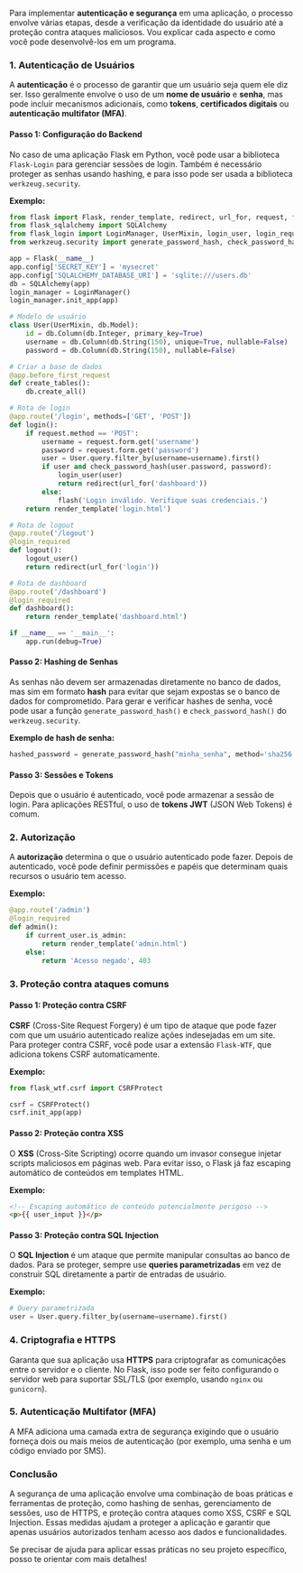 Para implementar **autenticação e segurança** em uma aplicação, o processo envolve várias etapas, desde a verificação da identidade do usuário até a proteção contra ataques maliciosos. Vou explicar cada aspecto e como você pode desenvolvê-los em um programa.

### 1. **Autenticação de Usuários**

A **autenticação** é o processo de garantir que um usuário seja quem ele diz ser. Isso geralmente envolve o uso de um **nome de usuário** e **senha**, mas pode incluir mecanismos adicionais, como **tokens**, **certificados digitais** ou **autenticação multifator (MFA)**.

#### Passo 1: Configuração do Backend
No caso de uma aplicação Flask em Python, você pode usar a biblioteca `Flask-Login` para gerenciar sessões de login. Também é necessário proteger as senhas usando hashing, e para isso pode ser usada a biblioteca `werkzeug.security`.

**Exemplo:**
```python
from flask import Flask, render_template, redirect, url_for, request, flash
from flask_sqlalchemy import SQLAlchemy
from flask_login import LoginManager, UserMixin, login_user, login_required, logout_user, current_user
from werkzeug.security import generate_password_hash, check_password_hash

app = Flask(__name__)
app.config['SECRET_KEY'] = 'mysecret'
app.config['SQLALCHEMY_DATABASE_URI'] = 'sqlite:///users.db'
db = SQLAlchemy(app)
login_manager = LoginManager()
login_manager.init_app(app)

# Modelo de usuário
class User(UserMixin, db.Model):
    id = db.Column(db.Integer, primary_key=True)
    username = db.Column(db.String(150), unique=True, nullable=False)
    password = db.Column(db.String(150), nullable=False)

# Criar a base de dados
@app.before_first_request
def create_tables():
    db.create_all()

# Rota de login
@app.route('/login', methods=['GET', 'POST'])
def login():
    if request.method == 'POST':
        username = request.form.get('username')
        password = request.form.get('password')
        user = User.query.filter_by(username=username).first()
        if user and check_password_hash(user.password, password):
            login_user(user)
            return redirect(url_for('dashboard'))
        else:
            flash('Login inválido. Verifique suas credenciais.')
    return render_template('login.html')

# Rota de logout
@app.route('/logout')
@login_required
def logout():
    logout_user()
    return redirect(url_for('login'))

# Rota de dashboard
@app.route('/dashboard')
@login_required
def dashboard():
    return render_template('dashboard.html')

if __name__ == '__main__':
    app.run(debug=True)
```

#### Passo 2: Hashing de Senhas
As senhas não devem ser armazenadas diretamente no banco de dados, mas sim em formato **hash** para evitar que sejam expostas se o banco de dados for comprometido. Para gerar e verificar hashes de senha, você pode usar a função `generate_password_hash()` e `check_password_hash()` do `werkzeug.security`.

**Exemplo de hash de senha:**
```python
hashed_password = generate_password_hash("minha_senha", method='sha256')
```

#### Passo 3: Sessões e Tokens
Depois que o usuário é autenticado, você pode armazenar a sessão de login. Para aplicações RESTful, o uso de **tokens JWT** (JSON Web Tokens) é comum.

### 2. **Autorização**
A **autorização** determina o que o usuário autenticado pode fazer. Depois de autenticado, você pode definir permissões e papéis que determinam quais recursos o usuário tem acesso.

**Exemplo:**
```python
@app.route('/admin')
@login_required
def admin():
    if current_user.is_admin:
        return render_template('admin.html')
    else:
        return 'Acesso negado', 403
```

### 3. **Proteção contra ataques comuns**

#### Passo 1: Proteção contra CSRF
**CSRF** (Cross-Site Request Forgery) é um tipo de ataque que pode fazer com que um usuário autenticado realize ações indesejadas em um site. Para proteger contra CSRF, você pode usar a extensão `Flask-WTF`, que adiciona tokens CSRF automaticamente.

**Exemplo:**
```python
from flask_wtf.csrf import CSRFProtect

csrf = CSRFProtect()
csrf.init_app(app)
```

#### Passo 2: Proteção contra XSS
O **XSS** (Cross-Site Scripting) ocorre quando um invasor consegue injetar scripts maliciosos em páginas web. Para evitar isso, o Flask já faz escaping automático de conteúdos em templates HTML.

**Exemplo:**
```html
<!-- Escaping automático de conteúdo potencialmente perigoso -->
<p>{{ user_input }}</p>
```

#### Passo 3: Proteção contra SQL Injection
O **SQL Injection** é um ataque que permite manipular consultas ao banco de dados. Para se proteger, sempre use **queries parametrizadas** em vez de construir SQL diretamente a partir de entradas de usuário.

**Exemplo:**
```python
# Query parametrizada
user = User.query.filter_by(username=username).first()
```

### 4. **Criptografia e HTTPS**
Garanta que sua aplicação usa **HTTPS** para criptografar as comunicações entre o servidor e o cliente. No Flask, isso pode ser feito configurando o servidor web para suportar SSL/TLS (por exemplo, usando `nginx` ou `gunicorn`).

### 5. **Autenticação Multifator (MFA)**
A MFA adiciona uma camada extra de segurança exigindo que o usuário forneça dois ou mais meios de autenticação (por exemplo, uma senha e um código enviado por SMS).

### Conclusão
A segurança de uma aplicação envolve uma combinação de boas práticas e ferramentas de proteção, como hashing de senhas, gerenciamento de sessões, uso de HTTPS, e proteção contra ataques como XSS, CSRF e SQL Injection. Essas medidas ajudam a proteger a aplicação e garantir que apenas usuários autorizados tenham acesso aos dados e funcionalidades.

Se precisar de ajuda para aplicar essas práticas no seu projeto específico, posso te orientar com mais detalhes!